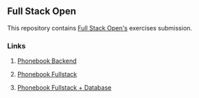 ## Full Stack Open

This repository contains [Full Stack Open's](https://fullstackopen.com) exercises submission.

### Links

1. [Phonebook Backend](https://fqy5yy-3001.csb.app/api/persons)

2. [Phonebook Fullstack](https://n7y83p-3001.csb.app)

3. [Phonebook Fullstack + Database](https://s6v8nj-3001.csb.app)